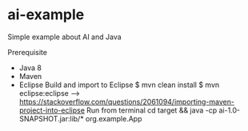 # ai-example
Simple example about AI and Java

Prerequisite
+ Java 8
+ Maven
+ Eclipse
Build and import to Eclipse
$ mvn clean install
$ mvn eclipse:eclipse
--> https://stackoverflow.com/questions/2061094/importing-maven-project-into-eclipse
Run from terminal
cd target && java -cp ai-1.0-SNAPSHOT.jar:lib/* org.example.App

